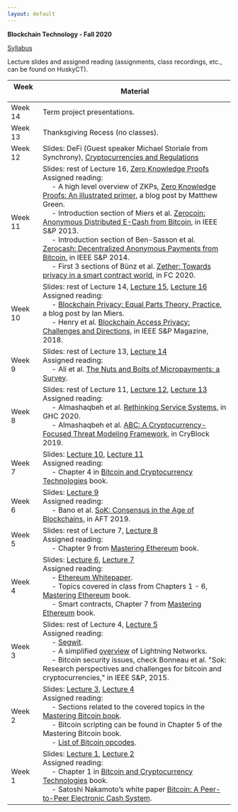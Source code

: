 ```yaml
---
layout: default
---
```


**Blockchain Technology - Fall 2020**

[Syllabus](./syllabus.pdf)

Lecture slides and assigned reading (assignments, class recordings, etc., can be found on HuskyCT).

| Week &emsp; &emsp;| Material           |
|----------|--------------------|
| Week 14 | Term project presentations. |
| Week 13 | Thanksgiving Recess (no classes). |
| Week 12 | Slides: DeFi (Guest speaker Michael Storiale from Synchrony), [Cryptocurrencies and Regulations](./crypotReg.pdf) |
| Week 11 | Slides: rest of Lecture 16, [Zero Knowledge Proofs](./ZKP.pdf) <br/> Assigned reading: <br/> &emsp; - A high level overview of ZKPs, [Zero Knowledge Proofs: An illustrated primer](https://blog.cryptographyengineering.com/2014/11/27/zero-knowledge-proofs-illustrated-primer/), a blog post by Matthew Green. <br/> &emsp; - Introduction section of Miers et al. [Zerocoin: Anonymous Distributed E-Cash from Bitcoin,](https://www.cs.purdue.edu/homes/clg/files/ZerocashOakland14.pdf) in IEEE S&P 2013. <br/> &emsp; - Introduction section of Ben-Sasson et al. [Zerocash: Decentralized Anonymous Payments from Bitcoin,](https://www.cs.purdue.edu/homes/clg/files/ZerocashOakland14.pdf) in IEEE S&P 2014. <br/> &emsp; - First 3 sections of Bünz et al. [Zether: Towards privacy in a smart contract world,](https://eprint.iacr.org/2019/191.pdf) in FC 2020. |
| Week 10 | Slides: rest of Lecture 14, [Lecture 15](./lecture15.pdf), [Lecture 16](./lecture16.pdf) <br/> Assigned reading: <br/> &emsp; - [Blockchain Privacy: Equal Parts Theory, Practice](https://www.zfnd.org/blog/blockchain-privacy/), a blog post by Ian Miers. <br/> &emsp; - Henry et al. [Blockchain Access Privacy: Challenges and Directions,](https://www.cs.purdue.edu/homes/akate/publications/BlockchainAccessPrivacy_preprint.pdf) in IEEE S&P Magazine, 2018.|
| Week 9 | Slides: rest of Lecture 13, [Lecture 14](./lecture14.pdf) <br/> Assigned reading: <br/> &emsp; - Ali et al. [The Nuts and Bolts of Micropayments: a Survey](https://arxiv.org/pdf/1710.02964.pdf). |
| Week 8 | Slides: rest of Lecture 11, [Lecture 12](./lecture12.pdf), [Lecture 13](./lecture13.pdf) <br/> Assigned reading: <br/> &emsp; - Almashaqbeh et al. [Rethinking Service Systems,](../../unpublished/ghc-2020-full-version.pdf) in GHC 2020. <br/> &emsp; - Almashaqbeh et al. [ABC: A Cryptocurrency-Focused Threat Modeling Framework,](https://arxiv.org/abs/1903.03422) in CryBlock 2019. |
| Week 7 | Slides: [Lecture 10](./lecture10.pdf), [Lecture 11](./lecture11.pdf) <br/> Assigned reading: <br/> &emsp; - Chapter 4 in [Bitcoin and Cryptocurrency Technologies](https://d28rh4a8wq0iu5.cloudfront.net/bitcointech/readings/princeton_bitcoin_book.pdf) book. |
| Week 6 | Slides: [Lecture 9](./lecture9.pdf) <br/> Assigned reading: <br/> &emsp; - Bano et al. [SoK: Consensus in the Age of Blockchains,](https://smeiklej.com/files/aft19a.pdf) in AFT 2019. |
| Week 5 | Slides: rest of Lecture 7, [Lecture 8](./lecture8.pdf) <br/> Assigned reading: <br/> &emsp; - Chapter 9 from [Mastering Ethereum](https://github.com/ethereumbook/ethereumbook/blob/develop/book.asciidoc) book. |
| Week 4 | Slides: [Lecture 6](./lecture6.pdf), [Lecture 7](./lecture7.pdf) <br/> Assigned reading: <br/> &emsp; - [Ethereum Whitepaper](https://ethereum.org/en/whitepaper/). <br/> &emsp; - Topics covered in class from Chapters 1 - 6, [Mastering Ethereum](https://github.com/ethereumbook/ethereumbook/blob/develop/book.asciidoc) book. <br/> &emsp; - Smart contracts, Chapter 7 from [Mastering Ethereum](https://github.com/ethereumbook/ethereumbook/blob/develop/book.asciidoc) book. |
| Week 3 | Slides: rest of Lecture 4, [Lecture 5](./lecture5.pdf) <br/> Assigned reading: <br/> &emsp; - [Segwit](https://en.bitcoin.it/wiki/Segregated_Witness). <br/> &emsp; - A simplified [overview](https://academy.binance.com/blockchain/what-is-lightning-network) of Lightning Networks. <br/> &emsp; - Bitcoin security issues, check Bonneau et al. "Sok: Research perspectives and challenges for bitcoin and cryptocurrencies," in IEEE S&P, 2015.|
| Week 2 | Slides: [Lecture 3](./lecture3.pdf), [Lecture 4](./lecture4.pdf) <br/> Assigned reading: <br/> &emsp; - Sections related to the covered topics in the [Mastering Bitcoin book](https://en.bitcoin.it/wiki/Mastering_Bitcoin). <br/> &emsp; - Bitcoin scripting can be found in Chapter 5 of the Mastering Bitcoin book. <br/> &emsp; - [List of Bitcoin opcodes](https://en.bitcoin.it/wiki/Script). |
| Week 1 | Slides: [Lecture 1](./lecture1.pdf), [Lecture 2](./lecture2.pdf) <br/> Assigned reading: <br/> &emsp; - Chapter 1 in [Bitcoin and Cryptocurrency Technologies](https://d28rh4a8wq0iu5.cloudfront.net/bitcointech/readings/princeton_bitcoin_book.pdf) book. <br/> &emsp; - Satoshi Nakamoto’s white paper [Bitcoin: A Peer-to-Peer Electronic Cash System](https://bitcoin.org/bitcoin.pdf). |